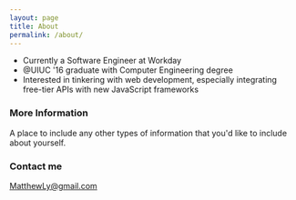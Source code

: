 ```yaml
---
layout: page
title: About
permalink: /about/
---
```


* Currently a Software Engineer at Workday
* @UIUC '16 graduate with Computer Engineering degree
* Interested in tinkering with web development, especially integrating free-tier APIs with new JavaScript frameworks

### More Information

A place to include any other types of information that you'd like to include about yourself.

### Contact me

[MatthewLy@gmail.com](mailto:MatthewLy@gmail.com)
